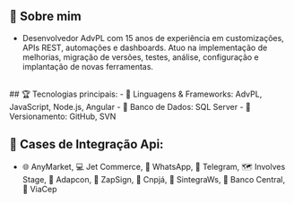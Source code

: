 ## 🚀 Sobre mim  
- Desenvolvedor AdvPL com 15 anos de experiência em customizações, APIs REST, automações e dashboards. Atuo na implementação de melhorias, migração de versões, testes, análise, configuração e implantação de novas ferramentas.

<br>
## 🏆 Tecnologias principais:
- 🔹 Linguagens & Frameworks: AdvPL, JavaScript, Node.js, Angular
- 🔹 Banco de Dados: SQL Server
- 🔹 Versionamento: GitHub, SVN

<br>

## 📂 Cases de Integração Api:
- 🌐 AnyMarket, 💻 Jet Commerce, 📱 WhatsApp, 📢 Telegram, 🗺️ Involves Stage, 📄 Adapcon, 🔷 ZapSign, 💼 Cnpjá, 📓 SintegraWs, 🏦 Banco Central, 📮 ViaCep
